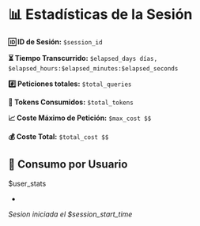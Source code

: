 # 📊 Estadísticas de la Sesión

**🆔 ID de Sesión:** `$session_id`

**⏳ Tiempo Transcurrido:** `$elapsed_days días, $elapsed_hours:$elapsed_minutes:$elapsed_seconds`

**#️⃣ Peticiones totales:** `$total_queries`

**🔢 Tokens Consumidos:** `$total_tokens`

**📈 Coste Máximo de Petición:** `$max_cost $$`

**💰 Coste Total:** `$total_cost $$`


## 👥 Consumo por Usuario
$user_stats

-
*Sesion iniciada el $session_start_time*

